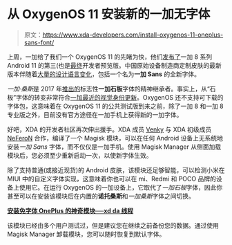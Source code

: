 # 从 OxygenOS 11 安装新的一加无字体

> 原文：<https://www.xda-developers.com/install-oxygenos-11-oneplus-sans-font/>

上周，一加给了我们一个 OxygenOS 11 的先睹为快，他们[发布了](https://www.xda-developers.com/download-oneplus-8-oneplus-8-pro-oxygenos-11-android-11-developer-preview-3/)一加 8 系列 Android 11 的第三(也是[最终](https://www.xda-developers.com/oneplus-android-11-final-developer-preview-oxygenos-11/)开发者预览版。中国原始设备制造商定制皮肤的最新版本伴随着[大量的设计语言变化](https://www.xda-developers.com/oxygenos-11-beta-oneplus-8-pro-android-11-update-hands-on/)，包括一个名为**一加 Sans** 的全新字体。

*一加·桑斯*是 2017 年[推出的](https://www.xda-developers.com/oxygenos-open-beta-178-for-the-oneplus-33t-brings-ambient-display-2-0-and-improvements-to-app-launching-speeds/)标志性**一加石板**字体的精神继承者。事实上，从“石板”字体的转变非常符合[一加最近的视觉身份更新](https://www.xda-developers.com/oneplus-unveils-new-logo-brand-visual-identity-refresh/)。OxygenOS 还不支持可下载的字体包，这意味着在 OxygenOS 11 的公共测试版到来之前，除了一加 8 和一加 8 专业版之外，目前没有官方途径在一加手机上获得新的一加字体。

好吧，XDA 的开发者社区再次伸出援手。XDA 成员 [Venky](https://forum.xda-developers.com/member.php?u=9001079) 与 XDA 初级成员 [NeFeroN](https://forum.xda-developers.com/member.php?u=5037429) 合作，编译了一个 Magisk 模块，可以在任何 Android 设备上无系统地安装*一加 Sans* 字体，而不仅仅是一加手机。使用 Magisk Manager 从侧面加载模块后，您必须至少重新启动一次，以使新字体生效。

除了支持普通(或接近现货)的 Android 皮肤，该模块还足够智能，可以检测小米在 MIUI 中的自定义字体实现，这意味着你也可以在 mi、Redmi 和 POCO 品牌的设备上使用它。在运行 OxygenOS 的一加设备上，它取代了*一加石板*字体，因此你甚至可以在安装该模块后在内置的**诺托桑斯**和*一加桑斯*字体之间切换。

**[安装免字体 OnePlus 的神奇模块──xd da 线程](https://forum.xda-developers.com/apps/magisk/font-oneplus-sans-systemlessly-t4148391)**

该模块已经由多个用户测试过，但是建议您在继续之前备份您的数据。通过使用 Magisk Manager 卸载模块，您可以随时恢复到默认字体。